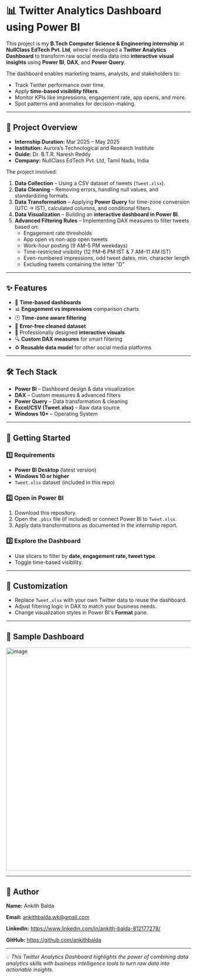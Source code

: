 # 📊 Twitter Analytics Dashboard using Power BI

This project is my **B.Tech Computer Science & Engineering internship** at **NullClass EdTech Pvt. Ltd**, where I developed a **Twitter Analytics Dashboard** to transform raw social media data into **interactive visual insights** using **Power BI**, **DAX**, and **Power Query**.

The dashboard enables marketing teams, analysts, and stakeholders to:
- Track Twitter performance over time.
- Apply **time-based visibility filters**.
- Monitor KPIs like impressions, engagement rate, app opens, and more.
- Spot patterns and anomalies for decision-making.

---

## 📌 Project Overview

- **Internship Duration:** Mar 2025 – May 2025
- **Institution:** Aurora’s Technological and Research Institute
- **Guide:** Dr. B.T.R. Naresh Reddy
- **Company:** NullClass EdTech Pvt. Ltd, Tamil Nadu, India

The project involved:
1. **Data Collection** – Using a CSV dataset of tweets (`Tweet.xlsx`).
2. **Data Cleaning** – Removing errors, handling null values, and standardizing formats.
3. **Data Transformation** – Applying **Power Query** for time-zone conversion (UTC → IST), calculated columns, and conditional filters.
4. **Data Visualization** – Building an **interactive dashboard in Power BI**.
5. **Advanced Filtering Rules** – Implementing DAX measures to filter tweets based on:
   - Engagement rate thresholds
   - App open vs non-app open tweets
   - Work-hour posting (9 AM–5 PM weekdays)
   - Time-restricted visibility (12 PM–6 PM IST & 7 AM–11 AM IST)
   - Even-numbered impressions, odd tweet dates, min. character length
   - Excluding tweets containing the letter "D"

---

## ✨ Features

- 📅 **Time-based dashboards**
- 📊 **Engagement vs impressions** comparison charts
- 🕒 **Time-zone aware filtering**
- 🧹 **Error-free cleaned dataset**
- 🎨 Professionally designed **interactive visuals**
- 🔍 **Custom DAX measures** for smart filtering
- ♻️ **Reusable data model** for other social media platforms

---

## 🛠️ Tech Stack

- **Power BI** – Dashboard design & data visualization
- **DAX** – Custom measures & advanced filters
- **Power Query** – Data transformation & cleaning
- **Excel/CSV (Tweet.xlsx)** – Raw data source
- **Windows 10+** – Operating System

---


## 🚀 Getting Started

### 1️⃣ Requirements
- **Power BI Desktop** (latest version)
- **Windows 10 or higher**
- `Tweet.xlsx` dataset (included in this repo)

### 2️⃣ Open in Power BI
1. Download this repository.
2. Open the `.pbix` file (if included) or connect Power BI to `Tweet.xlsx`.
3. Apply data transformations as documented in the internship report.

### 3️⃣ Explore the Dashboard
- Use slicers to filter by **date, engagement rate, tweet type**.
- Toggle time-based visibility.

---

## 🌟 Customization
- Replace `Tweet.xlsx` with your own Twitter data to reuse the dashboard.
- Adjust filtering logic in DAX to match your business needs.
- Change visualization styles in Power BI's **Format** pane.

---

## 📸 Sample Dashboard 

<img width="975" height="609" alt="image" src="https://github.com/user-attachments/assets/715e4dd7-c370-45aa-acb1-8dd8785f26ac" />


---


## 🙋 Author
**Name:** Ankith Balda 

**Email:** ankithbalda.wk@gmail.com 

**LinkedIn:** https://www.linkedin.com/in/ankith-balda-812177278/

**GitHub:** https://github.com/ankithbalda
 

---

💡 *This Twitter Analytics Dashboard highlights the power of combining data analytics skills with business intelligence tools to turn raw data into actionable insights.*


